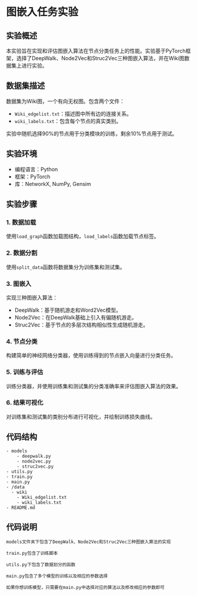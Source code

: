 # 图嵌入任务实验

## 实验概述

本实验旨在实现和评估图嵌入算法在节点分类任务上的性能。实验基于PyTorch框架，选择了DeepWalk、Node2Vec和Struc2Vec三种图嵌入算法，并在Wiki图数据集上进行实验。

## 数据集描述

数据集为Wiki图，一个有向无权图。包含两个文件：

- `Wiki_edgelist.txt`：描述图中所有边的连接关系。
- `wiki_labels.txt`：包含每个节点的真实类别。

实验中随机选择90%的节点用于分类模块的训练，剩余10%节点用于测试。

## 实验环境

- 编程语言：Python
- 框架：PyTorch
- 库：NetworkX, NumPy, Gensim

## 实验步骤

### 1. 数据加载

使用`load_graph`函数加载图结构，`load_labels`函数加载节点标签。

### 2. 数据分割

使用`split_data`函数将数据集分为训练集和测试集。

### 3. 图嵌入

实现三种图嵌入算法：

- DeepWalk：基于随机游走和Word2Vec模型。
- Node2Vec：在DeepWalk基础上引入有偏随机游走。
- Struc2Vec：基于节点的多层次结构相似性生成随机游走。

### 4. 节点分类

构建简单的神经网络分类器，使用训练得到的节点嵌入向量进行分类任务。

### 5. 训练与评估

训练分类器，并使用训练集和测试集的分类准确率来评估图嵌入算法的效果。

### 6. 结果可视化

对训练集和测试集的类别分布进行可视化，并绘制训练损失曲线。

## 代码结构

```plaintext
- models
	- deepwalk.py
	- node2vec.py
	- struc2vec.py
- utils.py
- train.py
- main.py
- /data
  - wiki
    - Wiki_edgelist.txt
    - wiki_labels.txt
- README.md
```

## 代码说明

```plaintext
models文件夹下包含了DeepWalk、Node2Vec和Struc2Vec三种图嵌入算法的实现

train.py包含了训练脚本

utils.py下包含了数据划分的函数

main.py包含了多个模型的训练以及相应的参数选择

如果你想训练模型，只需要在main.py中选择对应的算法以及修改相应的参数即可
```

